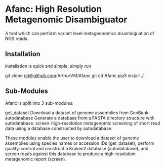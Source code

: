 # Afanc: High Resolution Metagenomic Disambiguator
A tool which can perform variant level metageonomics disambiguation of NGS reads.

## Installation
Installation is quick and simple, simply run

  git clone git@github.com:ArthurVM/Afanc.git
  cd Afanc
  pip3 install ./

## Sub-Modules
Afanc is split into 3 sub-modules:

  get_dataset         Download a dataset of genome assemblies from GenBank.
  autodatabase        Generate a database from a FASTA directory structure with autodatabase.
  screen              High-resolution metagenomic screening of short read data using a database
                      constructed by autodatabase.

These modules enable the user to download a dataset of genome assemblies using species names or accession IDs (get_dataset), perform quality-control and construct
a Kraken2 database (autodatabase), and screen reads against this database to produce a high-resolution metagenomic report (screen).
